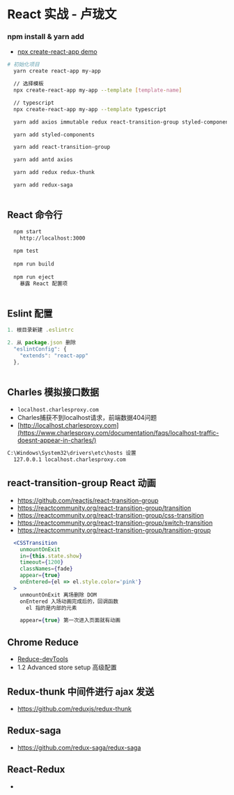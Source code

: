 # React 实战 - 卢珑文

### npm install & yarn add
* [npx create-react-app demo](https://create-react-app.dev/docs/getting-started)
```bash
# 初始化项目
  yarn create react-app my-app

  // 选择模板
  npx create-react-app my-app --template [template-name]

  // typescript
  npx create-react-app my-app --template typescript

  yarn add axios immutable redux react-transition-group styled-components redux-thunk

  yarn add styled-components

  yarn add react-transition-group

  yarn add antd axios

  yarn add redux redux-thunk

  yarn add redux-saga
  
```

## React 命令行

```bash
  npm start
    http://localhost:3000
  
  npm test
  
  npm run build
  
  npm run eject
    暴露 React 配置项
  
```


## Eslint 配置
```jsx
1. 根目录新建 .eslintrc

2. 从 package.json 删除 
  "eslintConfig": {
    "extends": "react-app"
  },
  

```


## Charles 模拟接口数据
* ` localhost.charlesproxy.com `
* Charles捕获不到localhost请求，前端数据404问题
* [http://localhost.charlesproxy.com](https://www.charlesproxy.com/documentation/faqs/localhost-traffic-doesnt-appear-in-charles/)
```bash
C:\Windows\System32\drivers\etc\hosts 设置
  127.0.0.1 localhost.charlesproxy.com  
```


## react-transition-group React 动画
* https://github.com/reactjs/react-transition-group
* https://reactcommunity.org/react-transition-group/transition
* https://reactcommunity.org/react-transition-group/css-transition
* https://reactcommunity.org/react-transition-group/switch-transition
* https://reactcommunity.org/react-transition-group/transition-group

```jsx
  <CSSTransition
    unmountOnExit
    in={this.state.show}
    timeout={1200}
    classNames={fade}
    appear={true}
    onEntered={el => el.style.color='pink'}
  >
    unmountOnExit 离场删除 DOM
    onEntered 入场动画完成后的，回调函数
      el 指的是内部的元素

    appear={true} 第一次进入页面就有动画

```


## Chrome Reduce
* [Reduce-devTools](https://github.com/zalmoxisus/redux-devtools-extension) 
* 1.2 Advanced store setup 高级配置


## Redux-thunk 中间件进行 ajax 发送
* https://github.com/reduxjs/redux-thunk

## Redux-saga
* https://github.com/redux-saga/redux-saga

## React-Redux
* 
